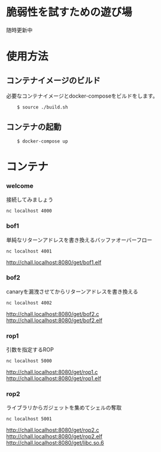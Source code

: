 # 脆弱性を試すための遊び場

随時更新中

# 使用方法
## コンテナイメージのビルド
必要なコンテナイメージとdocker-composeをビルドをします。
```
    $ source ./build.sh
```
## コンテナの起動
```
    $ docker-compose up
```

# コンテナ

### welcome
接続してみましょう
```
nc localhost 4000
```
### bof1 
単純なリターンアドレスを書き換えるバッファオーバーフロー
```
nc localhost 4001
```
<http://chall.localhost:8080/get/bof1.elf>

### bof2
canaryを漏洩させてからリターンアドレスを書き換える
```
nc localhost 4002
```
<http://chall.localhost:8080/get/bof2.c>
<http://chall.localhost:8080/get/bof2.elf>

### rop1 
引数を指定するROP
```
nc localhost 5000
```
<http://chall.localhost:8080/get/rop1.c><br>
<http://chall.localhost:8080/get/rop1.elf>

### rop2
ライブラリからガジェットを集めてシェルの奪取
```
nc localhost 5001
```
<http://chall.localhost:8080/get/rop2.c><br>
<http://chall.localhost:8080/get/rop2.elf><br>
<http://chall.localhost:8080/get/libc.so.6>


